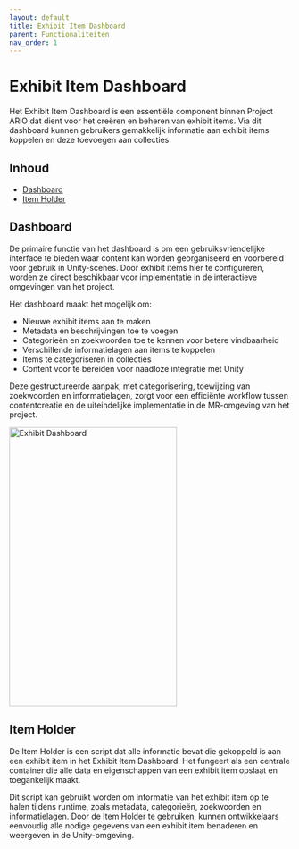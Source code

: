 ```yaml
---
layout: default
title: Exhibit Item Dashboard
parent: Functionaliteiten
nav_order: 1
---
```


# Exhibit Item Dashboard
Het Exhibit Item Dashboard is een essentiële component binnen Project ARiO dat dient voor het creëren en beheren van exhibit items. Via dit dashboard kunnen gebruikers gemakkelijk informatie aan exhibit items koppelen en deze toevoegen aan collecties.


## Inhoud
- [Dashboard](#dashboard)
- [Item Holder](#item-holder)


## Dashboard
De primaire functie van het dashboard is om een gebruiksvriendelijke interface te bieden waar content kan worden georganiseerd en voorbereid voor gebruik in Unity-scenes. Door exhibit items hier te configureren, worden ze direct beschikbaar voor implementatie in de interactieve omgevingen van het project.

Het dashboard maakt het mogelijk om:
- Nieuwe exhibit items aan te maken
- Metadata en beschrijvingen toe te voegen
- Categorieën en zoekwoorden toe te kennen voor betere vindbaarheid
- Verschillende informatielagen aan items te koppelen
- Items te categoriseren in collecties
- Content voor te bereiden voor naadloze integratie met Unity

Deze gestructureerde aanpak, met categorisering, toewijzing van zoekwoorden en informatielagen, zorgt voor een efficiënte workflow tussen contentcreatie en de uiteindelijke implementatie in de MR-omgeving van het project.


<img src="https://media.githubusercontent.com/media/JosVoogtiO/TestRepo/main/docs/assets/exhibit-item-dashboard.png" alt="Exhibit Dashboard" width="300" height="500">

## Item Holder

De Item Holder is een script dat alle informatie bevat die gekoppeld is aan een exhibit item in het Exhibit Item Dashboard. Het fungeert als een centrale container die alle data en eigenschappen van een exhibit item opslaat en toegankelijk maakt.

Dit script kan gebruikt worden om informatie van het exhibit item op te halen tijdens runtime, zoals metadata, categorieën, zoekwoorden en informatielagen. Door de Item Holder te gebruiken, kunnen ontwikkelaars eenvoudig alle nodige gegevens van een exhibit item benaderen en weergeven in de Unity-omgeving.

